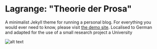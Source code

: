 # Lagrange: "Theorie der Prosa"

A minimalist Jekyll theme for running a personal blog. For everything you would ever need to know, please visit [the demo site](https://lenpaul.github.io/Lagrange/). Localised to German and adapted for the use of a small research project a University

![alt text](https://cloud.githubusercontent.com/assets/8409329/21747617/7ef0e18e-d53a-11e6-8f90-8bb14b62ba20.jpg "Lagrange Demo Image")
